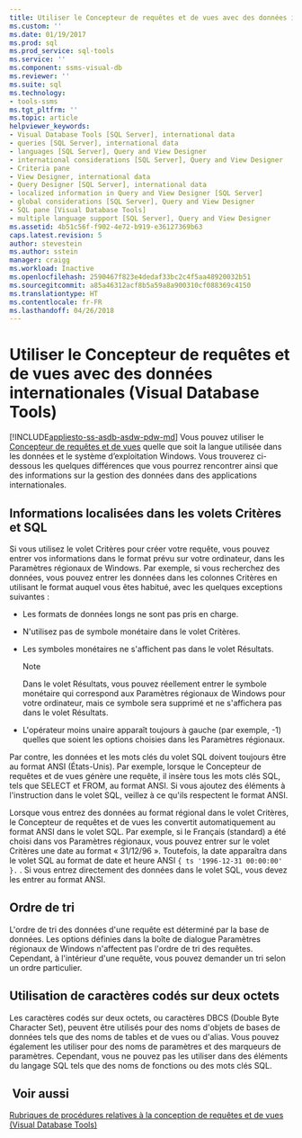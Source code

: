 ```yaml
---
title: Utiliser le Concepteur de requêtes et de vues avec des données internationales | Microsoft Docs
ms.custom: ''
ms.date: 01/19/2017
ms.prod: sql
ms.prod_service: sql-tools
ms.service: ''
ms.component: ssms-visual-db
ms.reviewer: ''
ms.suite: sql
ms.technology:
- tools-ssms
ms.tgt_pltfrm: ''
ms.topic: article
helpviewer_keywords:
- Visual Database Tools [SQL Server], international data
- queries [SQL Server], international data
- languages [SQL Server], Query and View Designer
- international considerations [SQL Server], Query and View Designer
- Criteria pane
- View Designer, international data
- Query Designer [SQL Server], international data
- localized information in Query and View Designer [SQL Server]
- global considerations [SQL Server], Query and View Designer
- SQL pane [Visual Database Tools]
- multiple language support [SQL Server], Query and View Designer
ms.assetid: 4b51c56f-f902-4e72-b919-e36127369b63
caps.latest.revision: 5
author: stevestein
ms.author: sstein
manager: craigg
ms.workload: Inactive
ms.openlocfilehash: 2590467f823e4dedaf33bc2c4f5aa48920032b51
ms.sourcegitcommit: a85a46312acf8b5a59a8a900310cf088369c4150
ms.translationtype: HT
ms.contentlocale: fr-FR
ms.lasthandoff: 04/26/2018
---
```

# <a name="use-the-query-and-view-designer-with-international-data-visual-database-tools"></a>Utiliser le Concepteur de requêtes et de vues avec des données internationales (Visual Database Tools)
[!INCLUDE[appliesto-ss-asdb-asdw-pdw-md](../../includes/appliesto-ss-asdb-asdw-pdw-md.md)]
Vous pouvez utiliser le [Concepteur de requêtes et de vues](../../ssms/visual-db-tools/query-and-view-designer-tools-visual-database-tools.md) quelle que soit la langue utilisée dans les données et le système d’exploitation Windows. Vous trouverez ci-dessous les quelques différences que vous pourrez rencontrer ainsi que des informations sur la gestion des données dans des applications internationales.  
  
## <a name="localized-information-in-the-criteria-and-sql-panes"></a>Informations localisées dans les volets Critères et SQL  
Si vous utilisez le volet Critères pour créer votre requête, vous pouvez entrer vos informations dans le format prévu sur votre ordinateur, dans les Paramètres régionaux de Windows. Par exemple, si vous recherchez des données, vous pouvez entrer les données dans les colonnes Critères en utilisant le format auquel vous êtes habitué, avec les quelques exceptions suivantes :  
  
-   Les formats de données longs ne sont pas pris en charge.  
  
-   N'utilisez pas de symbole monétaire dans le volet Critères.  
  
-   Les symboles monétaires ne s'affichent pas dans le volet Résultats.  
  
    > [!NOTE]  
    > Dans le volet Résultats, vous pouvez réellement entrer le symbole monétaire qui correspond aux Paramètres régionaux de Windows pour votre ordinateur, mais ce symbole sera supprimé et ne s'affichera pas dans le volet Résultats.  
  
-   L'opérateur moins unaire apparaît toujours à gauche (par exemple, -1) quelles que soient les options choisies dans les Paramètres régionaux.  
  
Par contre, les données et les mots clés du volet SQL doivent toujours être au format ANSI (États-Unis). Par exemple, lorsque le Concepteur de requêtes et de vues génère une requête, il insère tous les mots clés SQL, tels que SELECT et FROM, au format ANSI. Si vous ajoutez des éléments à l'instruction dans le volet SQL, veillez à ce qu'ils respectent le format ANSI.  
  
Lorsque vous entrez des données au format régional dans le volet Critères, le Concepteur de requêtes et de vues les convertit automatiquement au format ANSI dans le volet SQL. Par exemple, si le Français (standard) a été choisi dans vos Paramètres régionaux, vous pouvez entrer sur le volet Critères une date au format « 31/12/96 ». Toutefois, la date apparaîtra dans le volet SQL au format de date et heure ANSI `{ ts '1996-12-31 00:00:00' }.` . Si vous entrez directement des données dans le volet SQL, vous devez les entrer au format ANSI.  
  
## <a name="sort-order"></a>Ordre de tri  
L'ordre de tri des données d'une requête est déterminé par la base de données. Les options définies dans la boîte de dialogue Paramètres régionaux de Windows n'affectent pas l'ordre de tri des requêtes. Cependant, à l'intérieur d'une requête, vous pouvez demander un tri selon un ordre particulier.  
  
## <a name="using-double-byte-characters"></a>Utilisation de caractères codés sur deux octets  
Les caractères codés sur deux octets, ou caractères DBCS (Double Byte Character Set), peuvent être utilisés pour des noms d'objets de bases de données tels que des noms de tables et de vues ou d'alias. Vous pouvez également les utiliser pour des noms de paramètres et des marqueurs de paramètres. Cependant, vous ne pouvez pas les utiliser dans des éléments du langage SQL tels que des noms de fonctions ou des mots clés SQL.  
  
## <a name="see-also"></a> Voir aussi  
[Rubriques de procédures relatives à la conception de requêtes et de vues (Visual Database Tools)](../../ssms/visual-db-tools/design-queries-and-views-how-to-topics-visual-database-tools.md)  
  
